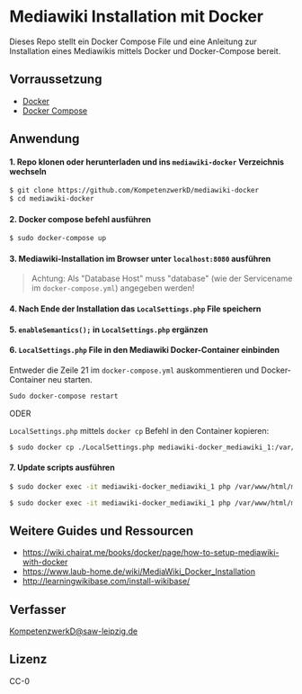 # Mediawiki Installation mit Docker

Dieses Repo stellt ein Docker Compose File und eine Anleitung zur Installation eines Mediawikis mittels Docker und Docker-Compose bereit.

## Vorraussetzung

* [Docker](https://docs.docker.com/install/)
* [Docker Compose](https://docs.docker.com/compose/install/)

## Anwendung

#### 1. Repo klonen oder herunterladen und ins `mediawiki-docker` Verzeichnis wechseln

```zsh
$ git clone https://github.com/KompetenzwerkD/mediawiki-docker
$ cd mediawiki-docker
```

#### 2. Docker compose befehl ausführen

```zsh
$ sudo docker-compose up
```

#### 3. Mediawiki-Installation im Browser unter `localhost:8080` ausführen

> Achtung: Als "Database Host" muss "database" (wie der Servicename im `docker-compose.yml`) angegeben werden!

#### 4. Nach Ende der Installation das `LocalSettings.php` File speichern

#### 5. `enableSemantics();` in `LocalSettings.php` ergänzen

#### 6. `LocalSettings.php` File in den Mediawiki Docker-Container einbinden

Entweder die Zeile 21 im `docker-compose.yml` auskommentieren und Docker-Container neu starten.

```zsh
Sudo docker-compose restart
``` 

ODER

`LocalSettings.php` mittels `docker cp` Befehl in den Container kopieren:

```zsh
$ sudo docker cp ./LocalSettings.php mediawiki-docker_mediawiki_1:/var/www/html/.
```

#### 7. Update scripts ausführen

```zsh
$ sudo docker exec -it mediawiki-docker_mediawiki_1 php /var/www/html/maintenance/update.php   

$ sudo docker exec -it mediawiki-docker_mediawiki_1 php /var/www/html/maintenance/runJobs.php
```

## Weitere Guides und Ressourcen

* https://wiki.chairat.me/books/docker/page/how-to-setup-mediawiki-with-docker
* https://www.laub-home.de/wiki/MediaWiki_Docker_Installation
* http://learningwikibase.com/install-wikibase/


## Verfasser 

[KompetenzwerkD@saw-leipzig.de](mailto:kompetenzwerkD@saw-leipzig.de)

## Lizenz

CC-0